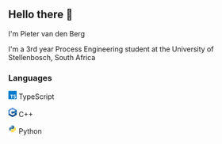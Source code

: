 ## Hello there 👋

I'm Pieter van den Berg

I'm a 3rd year Process Engineering student at the University of Stellenbosch, South Africa

### Languages

<img src="assets/languages/TypeScript_logo.svg" width="17px"/> TypeScript

<img src="assets/languages/cpp_logo.svg" width="17px"/> C++

<img src="assets/languages/Python_logo.svg" width="17px"/> Python
